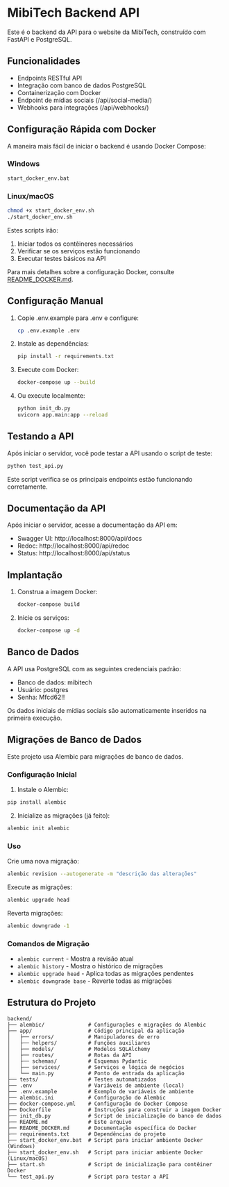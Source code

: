 # MibiTech Backend API

Este é o backend da API para o website da MibiTech, construído com FastAPI e PostgreSQL.

## Funcionalidades

- Endpoints RESTful API
- Integração com banco de dados PostgreSQL
- Containerização com Docker
- Endpoint de mídias sociais (/api/social-media/)
- Webhooks para integrações (/api/webhooks/)

## Configuração Rápida com Docker

A maneira mais fácil de iniciar o backend é usando Docker Compose:

### Windows
```bash
start_docker_env.bat
```

### Linux/macOS
```bash
chmod +x start_docker_env.sh
./start_docker_env.sh
```

Estes scripts irão:
1. Iniciar todos os contêineres necessários
2. Verificar se os serviços estão funcionando
3. Executar testes básicos na API

Para mais detalhes sobre a configuração Docker, consulte [README_DOCKER.md](README_DOCKER.md).

## Configuração Manual

1. Copie .env.example para .env e configure:
   ```bash
   cp .env.example .env
   ```

2. Instale as dependências:
   ```bash
   pip install -r requirements.txt
   ```

3. Execute com Docker:
   ```bash
   docker-compose up --build
   ```

4. Ou execute localmente:
   ```bash
   python init_db.py
   uvicorn app.main:app --reload
   ```

## Testando a API

Após iniciar o servidor, você pode testar a API usando o script de teste:

```bash
python test_api.py
```

Este script verifica se os principais endpoints estão funcionando corretamente.

## Documentação da API

Após iniciar o servidor, acesse a documentação da API em:
- Swagger UI: http://localhost:8000/api/docs
- Redoc: http://localhost:8000/api/redoc
- Status: http://localhost:8000/api/status

## Implantação

1. Construa a imagem Docker:
   ```bash
   docker-compose build
   ```

2. Inicie os serviços:
   ```bash
   docker-compose up -d
   ```

## Banco de Dados

A API usa PostgreSQL com as seguintes credenciais padrão:
- Banco de dados: mibitech
- Usuário: postgres
- Senha: Mfcd62!!

Os dados iniciais de mídias sociais são automaticamente inseridos na primeira execução.

## Migrações de Banco de Dados

Este projeto usa Alembic para migrações de banco de dados.

### Configuração Inicial
1. Instale o Alembic:
```bash
pip install alembic
```

2. Inicialize as migrações (já feito):
```bash
alembic init alembic
```

### Uso

Crie uma nova migração:
```bash
alembic revision --autogenerate -m "descrição das alterações"
```

Execute as migrações:
```bash
alembic upgrade head
```

Reverta migrações:
```bash
alembic downgrade -1
```

### Comandos de Migração
- `alembic current` - Mostra a revisão atual
- `alembic history` - Mostra o histórico de migrações
- `alembic upgrade head` - Aplica todas as migrações pendentes
- `alembic downgrade base` - Reverte todas as migrações

## Estrutura do Projeto

```
backend/
├── alembic/              # Configurações e migrações do Alembic
├── app/                  # Código principal da aplicação
│   ├── errors/           # Manipuladores de erro
│   ├── helpers/          # Funções auxiliares
│   ├── models/           # Modelos SQLAlchemy
│   ├── routes/           # Rotas da API
│   ├── schemas/          # Esquemas Pydantic
│   ├── services/         # Serviços e lógica de negócios
│   └── main.py           # Ponto de entrada da aplicação
├── tests/                # Testes automatizados
├── .env                  # Variáveis de ambiente (local)
├── .env.example          # Exemplo de variáveis de ambiente
├── alembic.ini           # Configuração do Alembic
├── docker-compose.yml    # Configuração do Docker Compose
├── Dockerfile            # Instruções para construir a imagem Docker
├── init_db.py            # Script de inicialização do banco de dados
├── README.md             # Este arquivo
├── README_DOCKER.md      # Documentação específica do Docker
├── requirements.txt      # Dependências do projeto
├── start_docker_env.bat  # Script para iniciar ambiente Docker (Windows)
├── start_docker_env.sh   # Script para iniciar ambiente Docker (Linux/macOS)
├── start.sh              # Script de inicialização para contêiner Docker
└── test_api.py           # Script para testar a API